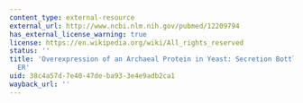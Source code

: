 ```yaml
---
content_type: external-resource
external_url: http://www.ncbi.nlm.nih.gov/pubmed/12209794
has_external_license_warning: true
license: https://en.wikipedia.org/wiki/All_rights_reserved
status: ''
title: 'Overexpression of an Archaeal Protein in Yeast: Secretion Bottleneck in the
  ER'
uid: 38c4a57d-7e40-47de-ba93-3e4e9adb2ca1
wayback_url: ''
---
```

